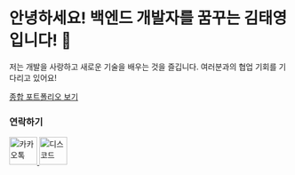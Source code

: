<h1>안녕하세요! 백엔드 개발자를 꿈꾸는 김태영입니다! 👋</h1>

<p>저는 개발을 사랑하고 새로운 기술을 배우는 것을 즐깁니다. 여러분과의 협업 기회를 기다리고 있어요!</p>
 <a href="https://taeyoungkim1213.github.io/portfolio.github.io/">종합 포트폴리오 보기</a>

<h3>연락하기</h3>
<a href="https://open.kakao.com/o/szCCpGCf">
  <img src="https://encrypted-tbn0.gstatic.com/images?q=tbn:ANd9GcQQpxRbOhMFv4Y12kBkLQJCv-nysyssa0NuEA&usqp=CAU" alt="카카오톡" width="50">
</a>
<a href="https://www.discord.com/users/440129204739375126">
  <img src="https://encrypted-tbn0.gstatic.com/images?q=tbn:ANd9GcTIv40DHpX5Am7Bd2UgkwCz5jCTr0NkYMvViw&usqp=CAU" alt="디스코드" width="50">
</a>


